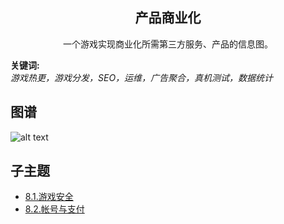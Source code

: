 <h2 align="center">产品商业化</h2>
<p align="center">一个游戏实现商业化所需第三方服务、产品的信息图。</p>

**关键词:**<br/> 
*游戏热更，游戏分发，SEO，运维，广告聚合，真机测试，数据统计*

## 图谱
![alt text](https://github.com/gonglei007/GameDevMind/blob/main/exports/8.产品商业化.png?raw=true)

## 子主题
* [8.1.游戏安全](https://github.com/gonglei007/GameDevMind/blob/main/mds/8.1.游戏安全.md)
* [8.2.帐号与支付](https://github.com/gonglei007/GameDevMind/blob/main/mds/8.2.帐号与支付.md)
